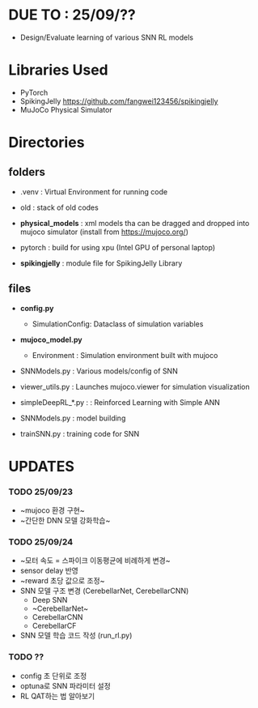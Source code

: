 # DUE TO : 25/09/??
- Design/Evaluate learning of various SNN RL models
  
# Libraries Used
- PyTorch
- SpikingJelly https://github.com/fangwei123456/spikingjelly
- MuJoCo Physical Simulator 

# Directories

## folders
- .venv 
  : Virtual Environment for running code
  
- old
  : stack of old codes

- **physical_models**
  : xml models tha can be dragged and dropped into mujoco simulator (install from https://mujoco.org/)
  
- pytorch
  : build for using xpu (Intel GPU of personal laptop)
  
- **spikingjelly**
  : module file for SpikingJelly Library

## files

- **config.py**
  - SimulationConfig:
  Dataclass of simulation variables

- **mujoco_model.py** 
  - Environment
  : Simulation environment built with mujoco

- SNNModels.py
  : Various models/config of SNN

- viewer_utils.py
  : Launches mujoco.viewer for simulation visualization

- simpleDeepRL_*.py : 
  : Reinforced Learning with Simple ANN

- SNNModels.py
  : model building

- trainSNN.py
  : training code for SNN


# UPDATES
### TODO 25/09/23
- ~mujoco 환경 구현~
- ~간단한 DNN 모델 강화학습~

### TODO 25/09/24
- ~모터 속도 = 스파이크 이동평균에 비례하게 변경~
- sensor delay 반영
- ~reward 초당 값으로 조정~
- SNN 모델 구조 변경 (CerebellarNet, CerebellarCNN)
  - Deep SNN
  - ~CerebellarNet~
  - CerebellarCNN
  - CerebellarCF
- SNN 모델 학습 코드 작성 (run_rl.py)

### TODO ??
- config 초 단위로 조정
- optuna로 SNN 파라미터 설정
- RL QAT하는 법 알아보기













